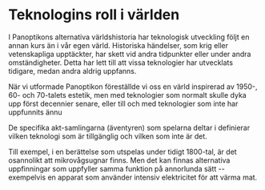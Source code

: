 # Teknologins roll i världen

I Panoptikons alternativa världshistoria har teknologisk utveckling följt en annan kurs än i vår egen värld. Historiska händelser, som krig eller vetenskapliga upptäckter, har skett vid andra tidpunkter eller under andra omständigheter. Detta har lett till att vissa teknologier har utvecklats tidigare, medan andra aldrig uppfanns.

När vi utformade Panoptikon föreställde vi oss en värld inspirerad av 1950-, 60- och 70-talets estetik, men med teknologier som normalt skulle dyka upp först decennier senare, eller till och med teknologier som inte har uppfunnits ännu

De specifika akt-samlingarna (äventyren) som spelarna deltar i definierar vilken teknologi som är tillgänglig och vilken som inte är det.

Till exempel, i en berättelse som utspelas under tidigt 1800-tal, är det osannolikt att mikrovågsugnar finns. Men det kan finnas alternativa uppfinningar som uppfyller samma funktion på annorlunda sätt -- exempelvis en apparat som använder intensiv elektricitet för att värma mat.

